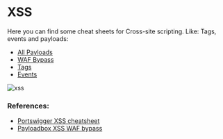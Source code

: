 # XSS

Here you can find some cheat sheets for Cross-site scripting.
Like: Tags, events and payloads:

- [All Payloads](https://github.com/erik-451/XSS/blob/main/payloads.md)
- [WAF Bypass](https://github.com/erik-451/XSS/blob/main/WAFBypass.md)
- [Tags](https://github.com/erik-451/XSS/blob/main/tags.md)
- [Events](https://github.com/erik-451/XSS/blob/main/events.md)

![xss](https://user-images.githubusercontent.com/47476901/114941454-7eaa0080-9e43-11eb-8b27-2eedd92237cc.jpg)

### References:
- [Portswigger XSS cheatsheet](https://portswigger.net/web-security/cross-site-scripting/cheat-sheet)
- [Payloadbox XSS WAF bypass](https://github.com/payloadbox/xss-payload-list)
